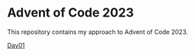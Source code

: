 # Advent of Code 2023
This repository contains my approach to Advent of Code 2023.

[Day01](https://github.com/Ewa-Anna/Advent-of-Code-2023/tree/main/Day_01)